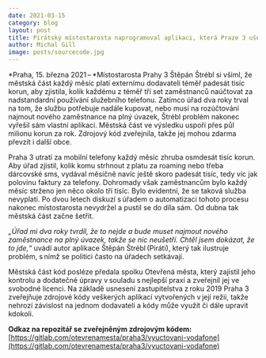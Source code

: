 ```yaml
---
date: 2021-03-15
category: blog
layout: post
title: Pirátský místostarosta naprogramoval aplikaci, která Praze 3 ušetří půl milionu ročně 
author: Michal Gill
image: posts/sourcecode.jpg
---
```


*Praha, 15. března 2021 – *Místostarosta Prahy 3 Štěpán Štrébl si všiml, že městská část každý měsíc platí externímu dodavateli téměř padesát tisíc korun, aby zjistila, kolik každému z téměř tří set zaměstnanců naúčtovat za nadstandardní používání služebního telefonu. Zatímco úřad dva roky trval na tom, že službu potřebuje nadále kupovat, nebo musí na rozúčtování najmout nového zaměstnance na plný úvazek, Štrébl problém nakonec vyřešil sám vlastní aplikací. Městská část ve výsledku uspoří přes půl milionu korun za rok. Zdrojový kód zveřejnila, takže jej mohou zdarma převzít i další obce. 

Praha 3 utratí za mobilní telefony každý měsíc zhruba osmdesát tisíc korun. Aby úřad zjistil, kolik komu strhnout z platu za roaming nebo třeba dárcovské sms, vydával měsíčně navíc ještě skoro padesát tisíc, tedy víc jak polovinu faktury za telefony. Dohromady však zaměstnancům bylo každý měsíc strženo jen něco okolo tří tisíc. Bylo evidentní, že se taková služba nevyplatí. Po dvou letech diskuzí s úřadem o automatizaci tohoto procesu nakonec místostarosta nevydržel a pustil se do díla sám. Od dubna tak městská část začne šetřit. 

*„Úřad mi dva roky tvrdil, že to nejde a bude muset najmout nového zaměstnance na plný úvazek, takže se nic neušetří. Chtěl jsem dokázat, že to jde,“* uvádí autor aplikace Štěpán Štrébl (Piráti), který tak ilustruje problém, s nímž se politici často na úřadech setkávají. 

Městská část kód posléze předala spolku Otevřená města, který zajistil jeho kontrolu a dodatečné úpravy v souladu s nejlepší praxí a zveřejnil jej ve svobodné licenci. Na základě usnesení zastupitelstva z roku 2019 Praha 3 zveřejňuje zdrojové kódy veškerých aplikací vytvořených v její režii, takže nehrozí závislost na jednom dodavateli a kódy může využít či dále upravit kdokoli. 

**Odkaz na repozitář se zveřejněným zdrojovým kódem:** [https://gitlab.com/otevrenamesta/praha3/vyuctovani-vodafone](https://gitlab.com/otevrenamesta/praha3/vyuctovani-vodafone)


